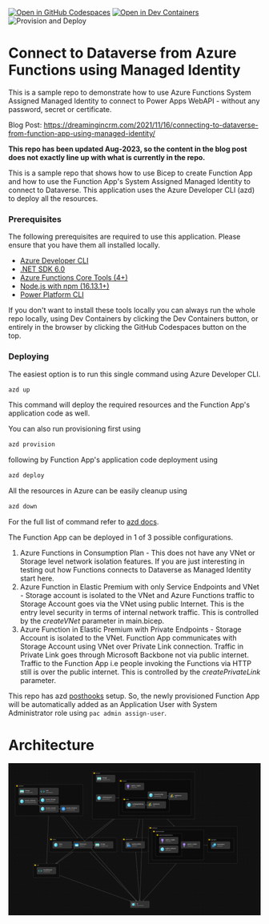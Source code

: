 [![Open in GitHub Codespaces](https://img.shields.io/static/v1?style=for-the-badge&label=GitHub+Codespaces&message=Open&color=brightgreen&logo=github)](https://github.com/codespaces/new?hide_repo_select=true&ref=main&repo=427378322&machine=standardLinux32gb&devcontainer_path=.devcontainer%2Fdevcontainer.json&location=WestUs2)
[![Open in Dev Containers](https://img.shields.io/static/v1?style=for-the-badge&label=Dev%20%20Containers&message=Open&color=blue&logo=visualstudiocode)](https://vscode.dev/redirect?url=vscode://ms-vscode-remote.remote-containers/cloneInVolume?url=https://github.com/rajyraman/PowerApps-Managed-Identity-Demo-Functions)
![Provision and Deploy](https://github.com/rajyraman/PowerApps-Managed-Identity-Demo-Functions/actions/workflows/provision_and_deploy.yml/badge.svg)

# Connect to Dataverse from Azure Functions using Managed Identity

This is a sample repo to demonstrate how to use Azure Functions System Assigned Managed Identity to connect to Power Apps WebAPI - without any password, secret or certificate.

Blog Post: https://dreamingincrm.com/2021/11/16/connecting-to-dataverse-from-function-app-using-managed-identity/

**This repo has been updated Aug-2023, so the content in the blog post does not exactly line up with what is currently in the repo.**

This is a sample repo that shows how to use Bicep to create Function App and how to use the Function App's System Assigned Managed Identity to connect to Dataverse. This application uses the Azure Developer CLI (azd) to deploy all the resources.

### Prerequisites

The following prerequisites are required to use this application. Please ensure that you have them all installed locally.

- [Azure Developer CLI](https://aka.ms/azd-install)
- [.NET SDK 6.0](https://dotnet.microsoft.com/download/dotnet/6.0)
- [Azure Functions Core Tools (4+)](https://docs.microsoft.com/azure/azure-functions/functions-run-local)
- [Node.js with npm (16.13.1+)](https://nodejs.org/)
- [Power Platform CLI](https://learn.microsoft.com/en-au/power-platform/developer/cli/introduction#install-microsoft-power-platform-cli)

If you don't want to install these tools locally you can always run the whole repo locally, using Dev Containers by clicking the Dev Containers button, or entirely in the browser by clicking the GitHub Codespaces button on the top.

### Deploying

The easiest option is to run this single command using Azure Developer CLI.

```powershell
azd up
```

This command will deploy the required resources and the Function App's application code as well.

You can also run provisioning first using

```powershell
azd provision
```

following by Function App's application code deployment using

```powershell
azd deploy
```

All the resources in Azure can be easily cleanup using

```powershell
azd down
```
For the full list of command refer to [azd docs](https://learn.microsoft.com/en-us/azure/developer/azure-developer-cli/reference).

The Function App can be deployed in 1 of 3 possible configurations.

1. Azure Functions in Consumption Plan - This does not have any VNet or Storage level network isolation features. If you are just interesting in testing out how Functions connects to Dataverse as Managed Identity start here.
2. Azure Function in Elastic Premium with only Service Endpoints and VNet - Storage account is isolated to the VNet and Azure Functions traffic to Storage Account goes via the VNet using public Internet. This is the entry level security in terms of internal network traffic. This is controlled by the _createVNet_ parameter in main.bicep.
3. Azure Function in Elastic Premium with Private Endpoints - Storage Account is isolated to the VNet. Function App communicates with Storage Account using VNet over Private Link connection. Traffic in Private Link goes through Microsoft Backbone not via public internet. Traffic to the Function App i.e people invoking the Functions via HTTP still is over the public internet. This is controlled by the _createPrivateLink_ parameter.

This repo has azd [posthooks](hooks/postprovision.ps1) setup. So, the newly provisioned Function App will be automatically added as an Application User with System Administrator role using `pac admin assign-user`.

# Architecture

![Architecture](./images/architecture.png)
